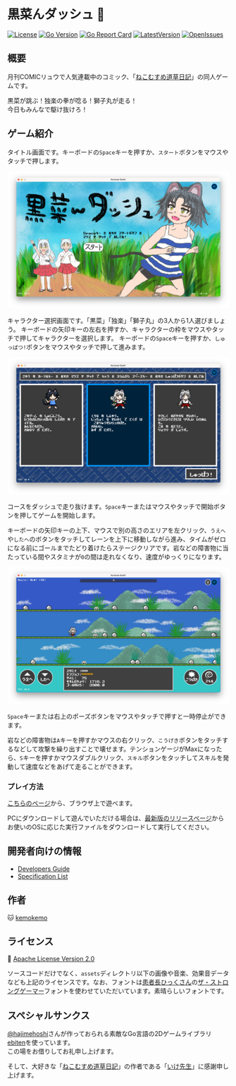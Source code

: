 # 黒菜んダッシュ :dash:

[![License](https://img.shields.io/github/license/kemokemo/kuronan-dash)](https://opensource.org/licenses/Apache-2.0) [![Go Version](https://img.shields.io/github/go-mod/go-version/kemokemo/kuronan-dash)](https://github.com/kemokemo/kuronan-dash/blob/main/go.mod) [![Go Report Card](https://goreportcard.com/badge/github.com/kemokemo/kuronan-dash)](https://goreportcard.com/report/github.com/kemokemo/kuronan-dash) [![LatestVersion](https://img.shields.io/github/v/release/kemokemo/kuronan-dash?color=8783f7)](https://github.com/kemokemo/kuronan-dash/releases/latest) [![OpenIssues](https://img.shields.io/github/issues-raw/kemokemo/kuronan-dash?color=fca438)](https://github.com/kemokemo/kuronan-dash/issues)

## 概要

月刊COMICリュウで人気連載中のコミック、「[ねこむすめ道草日記](http://www.comic-ryu.jp/_nekomusume/)」の同人ゲームです。

黒菜が跳ぶ！独楽の拳が唸る！獅子丸が走る！  
今日もみんなで駆け抜けろ！

## ゲーム紹介

タイトル画面です。キーボードの`Space`キーを押すか、`スタート`ボタンをマウスやタッチで押します。

![TitleScreen](media/title_screen.png)

キャラクター選択画面です。「黒菜」「独楽」「獅子丸」の3人から1人選びましょう。
キーボードの矢印キーの左右を押すか、キャラクターの枠をマウスやタッチで押してキャラクターを選択します。
キーボードの`Space`キーを押すか、`しゅっぱつ!`ボタンをマウスやタッチで押して進みます。

![SelectScreen](media/select_screen.png)

コースをダッシュで走り抜けます。`Space`キーまたはマウスやタッチで開始ボタンを押してゲームを開始します。

キーボードの矢印キーの上下、マウスで別の高さのエリアを左クリック、`うえへ`や`したへ`のボタンをタッチしてレーンを上下に移動しながら進み、タイムがゼロになる前にゴールまでたどり着けたらステージクリアです。岩などの障害物に当たっている間やスタミナが`0`の間は走れなくなり、速度がゆっくりになります。

![GameScreenKurona](media/game_screen_kurona.png)

`Space`キーまたは右上のポーズボタンをマウスやタッチで押すと一時停止ができます。

岩などの障害物は`A`キーを押すかマウスの右クリック、`こうげき`ボタンをタッチするなどして攻撃を繰り出すことで壊せます。テンションゲージがMaxになったら、`S`キーを押すかマウスダブルクリック、`スキル`ボタンをタッチしてスキルを発動して速度などをあげて走ることができます。

### プレイ方法

[こちらのページ](https://kemokemo.github.io/kuronan-dash/)から、ブラウザ上で遊べます。

PCにダウンロードして遊んでいただける場合は、[最新版のリリースページ](https://github.com/kemokemo/kuronan-dash/releases/latest)からお使いのOSに応じた実行ファイルをダウンロードして実行してください。

## 開発者向けの情報

- [Developers Guide](documents/developers-guide.md)
- [Specification List](documents/spec-list.md)

## 作者

:cat: [kemokemo](https://github.com/kemokemo)

## ライセンス

:orange_book: [Apache License Version 2.0](https://github.com/kemokemo/kuronan-dash/blob/main/LICENSE)

ソースコードだけでなく、`assets`ディレクトリ以下の画像や音楽、効果音データなども上記のライセンスです。なお、フォントは[患者長ひっくさん](https://twitter.com/hicchicc)の[ザ・ストロングゲーマー](http://www17.plala.or.jp/xxxxxxx/00ff/)フォントを使わせていただいています。素晴らしいフォントです。

## スペシャルサンクス

[@hajimehoshi](https://github.com/hajimehoshi)さんが作っておられる素敵なGo言語の2Dゲームライブラリ[ebiten](https://github.com/hajimehoshi/ebiten)を使っています。  
この場をお借りしてお礼申し上げます。

そして、大好きな「[ねこむすめ道草日記](http://www.comic-ryu.jp/_nekomusume/)」の作者である「[いけ先生](https://twitter.com/ikenokappa)」に感謝申し上げます。
